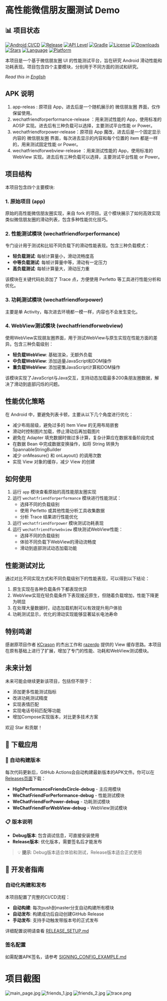 # 高性能微信朋友圈测试 Demo

## 📊 项目状态

[![Android CI/CD](https://github.com/Gracker/HighPerformanceFriendsCircle/actions/workflows/android.yml/badge.svg)](https://github.com/Gracker/HighPerformanceFriendsCircle/actions/workflows/android.yml)
[![Release](https://img.shields.io/github/v/release/Gracker/HighPerformanceFriendsCircle?label=Release&color=brightgreen)](https://github.com/Gracker/HighPerformanceFriendsCircle/releases)
[![API Level](https://img.shields.io/badge/API-21%2B-blue.svg)](https://android-arsenal.com/api?level=21)
[![Gradle](https://img.shields.io/badge/Gradle-8.2.2-blue.svg)](https://gradle.org)
[![License](https://img.shields.io/badge/License-Apache%202.0-green.svg)](LICENSE)
[![Downloads](https://img.shields.io/github/downloads/Gracker/HighPerformanceFriendsCircle/total?label=Downloads&color=orange)](https://github.com/Gracker/HighPerformanceFriendsCircle/releases)
[![Stars](https://img.shields.io/github/stars/Gracker/HighPerformanceFriendsCircle?label=Stars&color=yellow)](https://github.com/Gracker/HighPerformanceFriendsCircle/stargazers)
[![Language](https://img.shields.io/badge/Language-Java-orange.svg)](https://www.java.com)
[![Platform](https://img.shields.io/badge/Platform-Android-green.svg)](https://developer.android.com)

本项目是一个基于微信朋友圈 UI 的性能测试平台，旨在研究 Android 滑动性能和功耗表现。项目包含四个主要模块，分别用于不同方面的测试和研究。

*Read this in [English](README_EN.md)*

## APK 说明
1. app-releas : 原项目 App，进去后是一个随机展示的 微信朋友圈 界面，仅作保留使用。
2. wechatfriendforperformance-release ：用来测试性能的 App，使用标准的 AOSP 实现。进去后有三种负载可以选择，主要测试平台性能 or Power。
3. wechatfriendforpower-release：原项目 App 魔改，进去后是一个固定显示内容的 微信朋友圈 界面，每次进去显示的内容和每个位置的 item 都是一样的，用来测试固定性能 or Power。
4. wechatfriendforwebview-release ：用来测试性能的 App，使用标准的 WebView 实现。进去后有三种负载可以选择，主要测试平台性能  or Power。

## 项目结构

本项目包含四个主要模块:

### 1. 原始项目 (app)

原始的高性能微信朋友圈实现，来自 fork 的项目。这个模块展示了如何高效实现类似微信朋友圈的滑动列表，包含多种性能优化技巧。

### 2. 性能测试模块 (wechatfriendforperformance)

专门设计用于测试和比较不同负载下的滑动性能表现。包含三种负载模式：

- **轻负载测试**: 每帧计算量小，滑动流畅度高
- **中等负载测试**: 每帧计算量中等，滑动有一定压力
- **高负载测试**: 每帧计算量大，滑动压力重

该模块在关键代码处添加了 Trace 点，方便使用 Perfetto 等工具进行性能分析和优化。

### 3. 功耗测试模块 (wechatfriendforpower)

主要是单 Activity，每次进去环境都一模一样，内容也不会发生变化。

### 4. WebView测试模块 (wechatfriendforwebview)

使用WebView实现朋友圈界面，用于测试WebView与原生实现在性能方面的差异。包含三种负载级别：

- **轻负载WebView**: 基础渲染，无额外负载
- **中负载WebView**: 添加适量JavaScript和DOM操作
- **重负载WebView**: 添加密集JavaScript计算和DOM操作

该模块实现了JavaScript与Java交互，支持动态加载最多200条朋友圈数据，解决了滑动到底部闪烁的问题。

## 性能优化策略

在 Android 中，要避免列表卡顿，主要从以下几个角度进行优化：

- 减少布局层级，避免过多的 Item View 的无用布局嵌套
- 滑动时控制图片加载，停止滑动后再加载图片
- 避免在 Adapter 填充数据时做过多计算，复杂计算应在数据准备阶段完成
- 在数据 Bean 中完成数据变换操作，如将 String 转换为 SpannableStringBuilder
- 减少 onMeasure() 和 onLayout() 的调用次数
- 实现 View 对象的缓存，减少 View 的创建

## 如何使用

1. 运行 `app` 模块查看原始的高性能朋友圈实现
2. 运行 `wechatfriendforperformance` 模块进行性能测试：
   - 选择不同的负载级别
   - 使用 Perfetto 或其他性能分析工具收集数据
   - 分析 Trace 结果进行性能优化
3. 运行 `wechatfriendforpower` 模块测试功耗表现
4. 运行 `wechatfriendforwebview` 模块测试WebView性能：
   - 选择不同的负载级别
   - 体验不同负载下WebView的滑动流畅度
   - 滑动到底部测试动态加载功能

## 性能测试对比

通过对比不同实现方式和不同负载级别下的性能表现，可以得到以下结论：

1. 原生实现在各种负载条件下都表现优异
2. WebView实现在轻负载条件下表现接近原生，但随着负载增加，性能下降更为明显
3. 在处理大量数据时，动态加载机制可以有效提升用户体验
4. 功耗测试显示，优化的滑动实现能够显著延长电池寿命

## 特别鸣谢

感谢原项目作者 [KCrason](https://github.com/KCrason) 的杰出工作和 [razerdp](https://github.com/razerdp) 提供的 View 缓存思路。本项目在原有基础上进行了扩展，增加了专门的性能、功耗和WebView测试模块。

## 未来计划

未来可能会继续更新该项目，包括但不限于：
- 添加更多性能测试指标
- 改进功耗测试精度
- 实现表情匹配
- 实现电话号码匹配等功能
- 增加Compose实现版本，对比更多技术方案

欢迎 Star 和贡献！

## 📱 下载应用

### 🚀 自动构建版本
每次代码更新后，GitHub Actions会自动构建最新版本的APK文件。你可以在[Releases页面](../../releases)下载：

- **HighPerformanceFriendsCircle-debug** - 主应用模块
- **WeChatFriendForPerformance-debug** - 性能测试模块
- **WeChatFriendForPower-debug** - 功耗测试模块  
- **WeChatFriendForWebView-debug** - WebView测试模块

### 📋 版本说明
- **Debug版本**: 包含调试信息，可直接安装使用
- **Release版本**: 优化版本，需要签名后才能发布

> 💡 **提示**: Debug版本适合体验和测试，Release版本适合正式使用

## 🔧 开发者指南

### 自动化构建和发布
本项目配置了完整的CI/CD流程：

- **自动构建**: 每次push到master分支自动构建所有模块
- **自动发布**: 构建成功后自动创建GitHub Release
- **手动发布**: 支持手动触发带版本号的正式发布

详细配置说明请查看 [RELEASE_SETUP.md](RELEASE_SETUP.md)

### 签名配置
如需配置APK签名，请参考 [SIGNING_CONFIG_EXAMPLE.md](SIGNING_CONFIG_EXAMPLE.md)


# 项目截图
![main_page.jpg](pic/main_page.jpg)
![friends_1.jpg](pic/friends_1.jpg)
![friends_2.jpg](pic/friends_2.jpg)
![trace.png](pic/trace.png)
